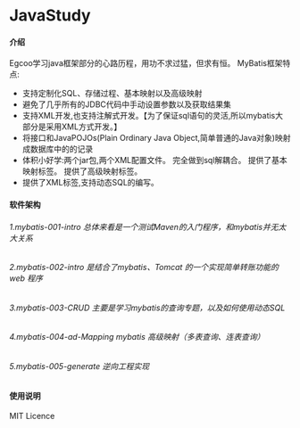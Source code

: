 # JavaStudy

#### 介绍

Egcoo学习java框架部分的心路历程，用功不求过猛，但求有恒。 MyBatis框架特点:
- 支持定制化SQL、存储过程、基本映射以及高级映射 
- 避免了几乎所有的JDBC代码中手动设置参数以及获取结果集 
- 支持XML开发,也支持注解式开发。【为了保证sql语句的灵活,所以mybatis大部分是采用XML方式开发。】 
- 将接口和JavaPOJOs(Plain Ordinary Java Object,简单普通的Java对象)映射成数据库中的的记录 
- 体积小好学:两个jar包,两个XML配置文件。 完全做到sql解耦合。 提供了基本映射标签。 提供了高级映射标签。
- 提供了XML标签,支持动态SQL的编写。

#### 软件架构

###### 1.mybatis-001-intro 总体来看是一个测试Maven的入门程序，和mybatis并无太大关系 
###### 2.mybatis-002-intro 是结合了mybatis、Tomcat 的一个实现简单转账功能的 web 程序
###### 3.mybatis-003-CRUD 主要是学习mybatis的查询专题，以及如何使用动态SQL 
###### 4.mybatis-004-ad-Mapping mybatis 高级映射（多表查询、连表查询） 
###### 5.mybatis-005-generate 逆向工程实现
 
#### 使用说明

MIT Licence
